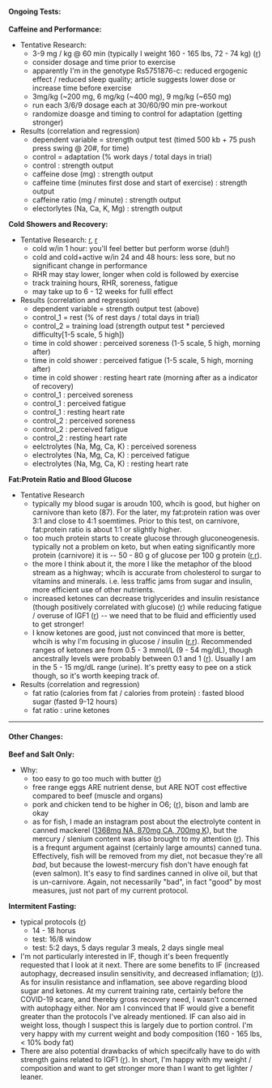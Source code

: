 #### Ongoing Tests:

**Caffeine and Performance:**

* Tentative Research:
  * 3-9 mg / kg @ 60 min (typically I weight 160 - 165 lbs, 72 - 74 kg) ([r](https://www.ncbi.nlm.nih.gov/pmc/articles/PMC5752738/))
  * consider dosage and time prior to exercise
  * apparently I'm in the genotype Rs5751876-c:  reduced ergogenic effect / reduced sleep quality; article suggests lower dose or increase time before exercise
  * 3mg/kg (~200 mg, 6 mg/kg (~400 mg), 9 mg/kg (~650 mg)
  * run each 3/6/9 dosage each at 30/60/90 min pre-workout
  * randomize doasge and timing to control for adaptation (getting stronger)
* Results (correlation and regression)
  * dependent variable = strength output test (timed 500 kb + 75 push press swing @ 20#, for time)
  * control = adaptation (% work days / total days in trial)
  * control : strength output
  * caffeine dose (mg) : strength output 
  * caffeine time (minutes first dose and start of exercise) : strength output
  * caffeine ratio (mg / minute) : strength output
  * electorlytes (Na, Ca, K, Mg) : strength output

**Cold Showers and Recovery:**

* Tentative Research: [r](https://www.ncbi.nlm.nih.gov/pmc/articles/PMC5025014/), [r](https://www.ncbi.nlm.nih.gov/pmc/articles/PMC5745760/)
  * cold w/in 1 hour:  you'll feel better but perform worse (duh!)
  * cold and cold+active w/in 24 and 48 hours:  less sore, but no significant change in performance
  * RHR may stay lower, longer when cold is followed by exercise
  * track training hours, RHR, soreness, fatigue
  * may take up to 6 - 12 weeks for fulll effect
* Results (correlation and regression)
   * dependent variable = strength output test (above)
   * control_1 = rest (% of rest days / total days in trial)
   * control_2 = training load (strength output test * percieved difficulty[1-5 scale, 5 high])
   * time in cold shower : perceived soreness (1-5 scale, 5 high, morning after)
   * time in cold shower : perceived fatigue (1-5 scale, 5 high, morning after)
   * time in cold shower : resting heart rate (morning after as a indicator of recovery)
   * control_1 : perceived soreness
   * control_1 : perceived fatigue
   * control_1 : resting heart rate
   * control_2 : perceived soreness
   * control_2 : perceived fatigue
   * control_2 : resting heart rate
   * eelctrolytes (Na, Mg, Ca, K) : perceived soreness
   * electrolytes (Na, Mg, Ca, K) : perceived fatigue
   * electrolytes (Na, Mg, Ca, K) : resting heart rate
 
**Fat:Protein Ratio and Blood Glucose**

* Tentative Research
  * typically my blood sugar is aroudn 100, whcih is good, but higher on carnivore than keto (87).  For the later, my fat:protein ration was over 3:1 and close to 4:1 soemtimes.  Prior to this test, on carnivore, fat:protein ratio is about 1:1 or slightly higher.
  * too much protein starts to create glucose through gluconeogenesis.  typically not a problem on keto, but when eating significantly more protein (carnivore) it is -- 50 - 80 g of glucose per 100 g protein ([r](https://castbox.fm/episode/Does-protein-cause-cancer--Dr.-Gabrielle-Lyon-id2108592-id217457513?country=us),[r](https://www.ncbi.nlm.nih.gov/pmc/articles/PMC3636610/)).
  * the more I think about it, the more I like the metaphor of the blood stream as a highway; whcih is accurate from cholesterol to surgar to vitamins and minerals.  i.e. less traffic jams from sugar and insulin, more efficient use of other nutrients.
  * increased ketones can decrease triglycerides and insulin resistance (though positively correlated with glucose) ([r](https://www.ncbi.nlm.nih.gov/pmc/articles/PMC7074331/)) while reducing fatigue / overuse of IGF1 ([r](https://www.ncbi.nlm.nih.gov/pmc/articles/PMC7059164/)) -- we need that to be fluid and efficiently used to get stronger!
  * I know ketones are good, just not convinced that more is better, whcih is why I'm focusing in glucose / insulin ([r](https://ketodietapp.com/Blog/lchf/the-ketone-craze-who-really-benefits-from-high-ketone-levels),[r](https://www.mayoclinic.org/diseases-conditions/hyperglycemia/symptoms-causes/syc-20373631)).  Recommended ranges of ketones are from 0.5 - 3 mmol/L (9 - 54 mg/dL), though ancestrally levels were probably between 0.1 and 1 ([r](https://castbox.fm/episode/How-Broccoli-is-Destroying-Your-Thyroid!-With-Elle-Russ-id2108592-id236477377?utm_source=website&utm_medium=dlink&utm_campaign=web_share&utm_content=How%20Broccoli%20is%20Destroying%20Your%20Thyroid!%20With%20Elle%20Russ-CastBox_FM)).  Usually I am in the 5 - 15 mg/dL range (urine).  It's pretty easy to pee on a stick though, so it's worth keeping track of.
* Results (correlation and regression)
  * fat ratio (calories from fat / calories from protein) : fasted blood sugar (fasted 9-12 hours)
  * fat ratio : urine ketones

---

#### Other Changes:

**Beef and Salt Only:**

* Why:
  * too easy to go too much with butter ([r](https://castbox.fm/episode/Does-LDL-cause-heart-disease--With-Ivor-Cummins-id2108592-id224835368?country=us))
  * free range eggs ARE nutrient dense, but ARE NOT cost effective compared to beef (muscle and organs)
  * pork and chicken tend to be higher in O6; ([r](http://paleozonenutrition.com/2011/05/10/omega-6-and-3-in-nuts-oils-meat-and-fish-tools-to-get-it-right/)), bison and lamb are okay
  * as for fish, I made an instagram post about the electrolyte content in canned mackerel ([1368mg NA, 870mg CA, 700mg K](https://www.calorieking.com/us/en/foods/f/calories-in-cannedpackaged-fish-jack-mackerel-canned-drained/vW4oYfeySgK_Ny4wfLddvA)), but the mercury / slenium content was also brought to my attention ([r](https://www.consumerreports.org/cro/magazine/2014/10/can-eating-the-wrong-fish-put-you-at-higher-risk-for-mercury-exposure/index.htm)).  This is a frequnt argument against (certainly large amounts) canned tuna.  Effectively, fish will be removed from my diet, not becasue they're all *bad*, but because the lowest-mercury fish don't have enough fat (even salmon).  It's easy to find sardines canned in olive oil, but that is un-carnivore.  Again, not necessarily "bad", in fact "good" by most measures, just not part of my current protocol.

**Intermitent Fasting:**

* typical protocols ([r](https://perfectketo.com/types-intermittent-fasting/))
  * 14 - 18 horus
  * test: 16/8 window
  * test: 5:2 days, 5 days regular 3 meals, 2 days single meal
* I'm not particularly interested in IF, though it's been frequently requested that I look at it next.  There are some benefits to IF (increased autophagy, decreased insulin sensitivity, and decreased inflamation; ([r](https://perfectketo.com/intermittent-fasting-and-keto/))).  As for insulin resistance and inflamation, see above regarding blood sugar and ketones.  At my current training rate, certainly before the COVID-19 scare, and thereby gross recovery need, I wasn't concerned with autophagy either.  Nor am I convinced that IF would give a benefit greater than the protocols I've already mentioned.  IF can also aid in weight loss, though I suspect this is largely due to portion control.  I'm very happy with my current weight and body composition (160 - 165 lbs, < 10% body fat)
* There are also potential drawbacks of which specifcally have to do with strength gains related to IGF1 ([r](https://perfectketo.com/intermittent-fasting-and-keto/)).  In short, I'm happy with my weight / composition and want to get stronger more than I want to get lighter / leaner.
